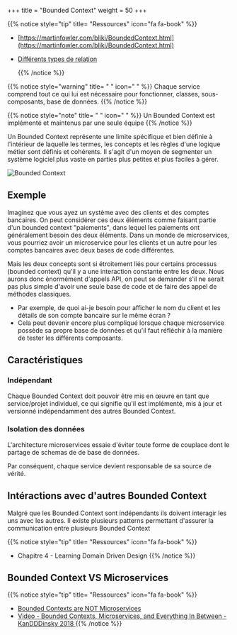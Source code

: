 +++
title = "Bounded Context"
weight = 50
+++

{{% notice style="tip" title= "Ressources" icon="fa fa-book" %}}

- [https://martinfowler.com/bliki/BoundedContext.html](https://martinfowler.com/bliki/BoundedContext.html)
- [Différents types de relation](https://github.com/ddd-crew/context-mapping)

  {{% /notice %}}

{{% notice style="warning" title= " " icon=" " %}}
Chaque service comprend tout ce qui lui est nécessaire pour fonctionner, classes, sous-composants, base de données.
{{% /notice %}}

{{% notice style="note" title= " " icon=" " %}}
Un Bounded Context est implémenté et maintenus par une seule équipe
{{% /notice %}}

Un Bounded Context représente une limite spécifique et bien définie à l'intérieur de laquelle les termes, les concepts et les règles d'une logique métier sont définis et cohérents. Il s'agit d'un moyen de segmenter un système logiciel plus vaste en parties plus petites et plus faciles à gérer.

![Bounded Context](https://martinfowler.com/bliki/images/boundedContext/sketch.png?width=40pc)

## Exemple

Imaginez que vous ayez un système avec des clients et des comptes bancaires. On peut considérer ces deux éléments comme faisant partie d'un bounded context "paiements", dans lequel les paiements ont généralement besoin des deux éléments. Dans un monde de microservices, vous pourriez avoir un microservice pour les clients et un autre pour les comptes bancaires avec deux bases de code différentes.

Mais les deux concepts sont si étroitement liés pour certains processus (bounded context) qu'il y a une interaction constante entre les deux. Nous aurons donc énormément d'appels API, on peut se demander s'il ne serait pas plus simple d'avoir une seule base de code et de faire des appel de méthodes classiques.

- Par exemple, de quoi ai-je besoin pour afficher le nom du client et les détails de son compte bancaire sur le même écran ?
- Cela peut devenir encore plus compliqué lorsque chaque microservice possède sa propre base de données et qu'il faut réfléchir à la manière de tester les différents composants.

## Caractéristiques

### Indépendant

Chaque Bounded Context doit pouvoir être mis en œuvre en tant que service/projet individuel, ce qui signifie qu'il est implémenté, mis à jour et versionné indépendamment des autres Bounded Context.

### Isolation des données

L'architecture microservices essaie d'éviter toute forme de couplace dont le partage de schemas de de base de données.

Par conséquent, chaque service devient responsable de sa source de vérité.

## Intéractions avec d'autres Bounded Context

Malgré que les Bounded Context sont indépendants ils doivent interagir les uns avec les autres. Il existe plusieurs patterns permettant d'assurer la communication entre plusieurs Bounded Context

{{% notice style="tip" title= "Ressources" icon="fa fa-book" %}}

- Chapitre 4 - Learning Domain Driven Design
  {{% /notice %}}

## Bounded Context VS Microservices

{{% notice style="tip" title= "Ressources" icon="fa fa-book" %}}

- [Bounded Contexts are NOT Microservices](https://vladikk.com/2018/01/21/bounded-contexts-vs-microservices/)
- [Video - Bounded Contexts, Microservices, and Everything In Between - KanDDDinsky 2018 ](https://youtu.be/dlnu5pSsg7k)
  {{% /notice %}}
